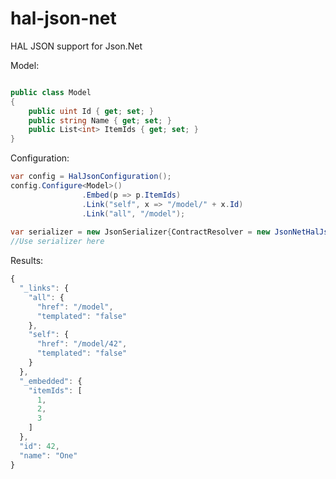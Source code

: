 hal-json-net
============

HAL JSON support for Json.Net


Model:

```csharp

public class Model
{
	public uint Id { get; set; }
	public string Name { get; set; }
	public List<int> ItemIds { get; set; }
}
```


Configuration:

```csharp
var config = HalJsonConfiguration();
config.Configure<Model>()
				.Embed(p => p.ItemIds)
				.Link("self", x => "/model/" + x.Id)
				.Link("all", "/model");
				
var serializer = new JsonSerializer{ContractResolver = new JsonNetHalJsonContactResolver(config)};
//Use serializer here
```

Results:

```js
{
  "_links": {
    "all": {
      "href": "/model",
      "templated": "false"
    },
    "self": {
      "href": "/model/42",
      "templated": "false"
    }
  },
  "_embedded": {
    "itemIds": [
      1,
      2,
      3
    ]
  },
  "id": 42,
  "name": "One"
}


```
